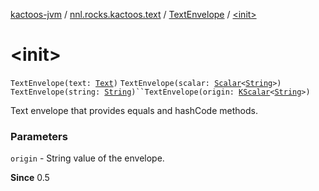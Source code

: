 [kactoos-jvm](../../index.md) / [nnl.rocks.kactoos.text](../index.md) / [TextEnvelope](index.md) / [&lt;init&gt;](./-init-.md)

# &lt;init&gt;

`TextEnvelope(text: `[`Text`](../../nnl.rocks.kactoos/-text/index.md)`)`
`TextEnvelope(scalar: `[`Scalar`](../../nnl.rocks.kactoos/-scalar/index.md)`<`[`String`](https://kotlinlang.org/api/latest/jvm/stdlib/kotlin/-string/index.html)`>)`
`TextEnvelope(string: `[`String`](https://kotlinlang.org/api/latest/jvm/stdlib/kotlin/-string/index.html)`)``TextEnvelope(origin: `[`KScalar`](../../nnl.rocks.kactoos/-k-scalar.md)`<`[`String`](https://kotlinlang.org/api/latest/jvm/stdlib/kotlin/-string/index.html)`>)`

Text envelope that provides equals and hashCode methods.

### Parameters

`origin` - String value of the envelope.

**Since**
0.5

